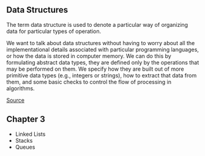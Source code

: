 ## Data Structures
The term data structure is used to denote a
particular way of organizing data for particular types of operation. 


We want to talk about data structures without having to worry about all the implementational details associated with particular programming languages, or how the data is stored in computer memory. We can do this by formulating abstract data types, they are defined only by the operations that may be performed on
them. We specify how they are built out of more primitive data types (e.g., integers
or strings), how to extract that data from them, and some basic checks to control the flow of
processing in algorithms. 

[Source](https://www.cs.bham.ac.uk/~jxb/DSA/dsa.pdf)

## Chapter 3
- Linked Lists
- Stacks
- Queues

